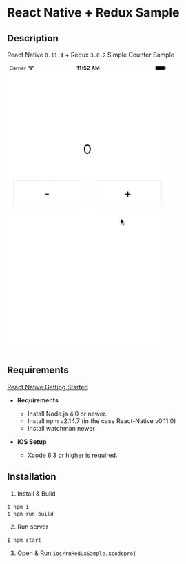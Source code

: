 # React Native + Redux Sample

## Description

React Native `0.11.4` + Redux `3.0.2` Simple Counter Sample

![](overview.gif)

## Requirements

[React Native Getting Started](https://facebook.github.io/react-native/docs/getting-started.html)

- **Requirements**
  * Install Node.js 4.0 or newer.
  * Install npm v2.14.7 (in the case React-Native v0.11.0)
  * Install watchman newer

- **iOS Setup**
  * Xcode 6.3 or higher is required.

## Installation

1. Install & Build
  ```vi
  $ npm i
  $ npm run build
  ```

2. Run server
  ```vi
  $ npm start
  ```

3. Open & Run `ios/rnReduxSample.xcodeproj`
